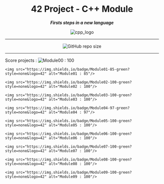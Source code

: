 <h1 align="center">
	42 Project - C++ Module
</h1>

<p align="center">
	<b><i> Firsts steps in a new language </i></b>
</p>

<p align="center">
	<img src="https://raw.githubusercontent.com/ayogun/42-project-badges/refs/heads/main/badges/cppe.png" alt="cpp_logo" />
</p>

---
<p align="center">
<!-- 	<img src="https://img.shields.io/badge/Module01-100-green?style=none&logo=42" alt="Module00 : 100"/> -->
<!-- 	<img alt="Static Badge" src="https://img.shields.io/badge/Outstanding-0-blue?style=none&logo=42"> -->
	<img alt="GitHub repo size" src="https://img.shields.io/github/repo-size/LeSabreDeDieu/Module_cpp?style=none&logo=github">
</p>

---
<p>
	Score projects :
	<img src="https://img.shields.io/badge/Module00-100-green?style=none&logo=42" alt="Module00 : 100"/>
	
	<img src="https://img.shields.io/badge/Module01-85-green?style=none&logo=42" alt="Module01 : 85"/>
 
	<img src="https://img.shields.io/badge/Module02-100-green?style=none&logo=42" alt="Module02 : 100"/>
 
	<img src="https://img.shields.io/badge/Module03-100-green?style=none&logo=42" alt="Module03 : 100"/>
 
	<img src="https://img.shields.io/badge/Module04-97-green?style=none&logo=42" alt="Module04 : 97"/>
 
	<img src="https://img.shields.io/badge/Module05-100-green?style=none&logo=42" alt="Module05 : 100"/>
 
	<img src="https://img.shields.io/badge/Module06-100-green?style=none&logo=42" alt="Module06 : 100"/>
 
	<img src="https://img.shields.io/badge/Module07-100-green?style=none&logo=42" alt="Module07 : 100"/>
 
	<img src="https://img.shields.io/badge/Module08-100-green?style=none&logo=42" alt="Module08 : 100"/>
 
	<img src="https://img.shields.io/badge/Module09-100-green?style=none&logo=42" alt="Module09 : 100"/>
</p>

